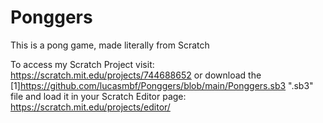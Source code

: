 # Ponggers
This is a pong game, made literally from Scratch


To access my Scratch Project visit: https://scratch.mit.edu/projects/744688652 or download the [1]https://github.com/lucasmbf/Ponggers/blob/main/Ponggers.sb3 ".sb3" file and load it in your Scratch Editor page: https://scratch.mit.edu/projects/editor/
